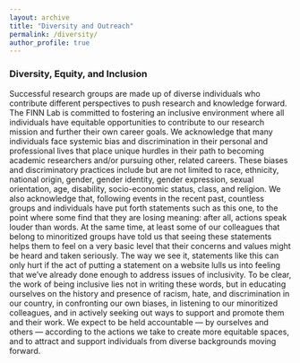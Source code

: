 ```yaml
---
layout: archive
title: "Diversity and Outreach"
permalink: /diversity/
author_profile: true
---
```



### Diversity, Equity, and Inclusion

Successful research groups are made up of diverse individuals  who contribute different perspectives to push research and knowledge forward. The FINN Lab is committed to fostering an inclusive environment where all individuals have equitable opportunities to contribute to our research mission and further their own career goals. We acknowledge that many individuals face systemic bias and discrimination in their personal and professional lives that place unique hurdles in their path to becoming academic researchers and/or pursuing other, related careers. These biases and discriminatory practices include but are not limited to race, ethnicity, national origin, gender, gender identity, gender expression, sexual orientation, age, disability, socio-economic status, class, and religion. We also acknowledge that, following events in the recent past, countless groups and individuals have put forth statements such as this one, to the point where some find that they are losing meaning: after all, actions speak louder than words. At the same time, at least some of our colleagues that belong to minoritized groups have told us that seeing these statements helps them to feel on a very basic level that their concerns and values might be heard and taken seriously. The way we see it, statements like this can only hurt if the act of putting a statement on a website lulls us into feeling that we’ve already done enough to address issues of inclusivity. To be clear, the work of being inclusive  lies not in writing these words, but in educating ourselves on the history and presence of racism, hate, and discrimination in our country, in confronting our own biases, in listening to our minoritized colleagues, and in actively seeking out ways to support and promote them and their work. We expect to be held accountable — by ourselves and others — according to the actions we take to create more equitable spaces, and to attract and support individuals from diverse backgrounds moving forward.
